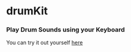 # drumKit
### Play Drum Sounds using your Keyboard
You can try it out yourself [here](https://suhel-kap.github.io/drumKit/)
